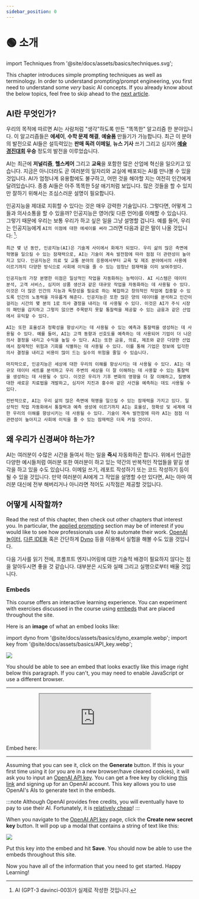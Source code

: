 ```yaml
---
sidebar_position: 0
---
```


# 🟢 소개

import Techniques from '@site/docs/assets/basics/techniques.svg';

<div style={{textAlign: 'center'}}>
  <Techniques style={{width:"100%",height:"300px",verticalAlign:"top"}}/>
</div>

This chapter introduces simple prompting techniques as well as terminology. In order to understand prompting/prompt engineering, you first need to understand some *very* basic AI concepts. If you already know about the below topics, feel free to skip ahead to the [next article](https://learnprompting.org/docs/basics/prompting).

## AI란 무엇인가?

우리의 목적에 따르면 AI는 사람처럼 "생각"하도록 만든 "똑똑한" 알고리즘 한 분야입니다. 이 알고리즘들은 **에세이**, **수학 문제 해결**, **예술품** 만들기가 가능합니다. 최근 이 분야의 발전으로 AI들은 설득력있는 **판매 독려 이메일**, **뉴스 기사** 쓰기 그리고 심지어 **[예술 경진대회](https://impakter.com/art-made-by-ai-wins-fine-arts-competition/) 우승** 정도의 발전을 이루었습니다.

AI는 최근에 **저널리즘**, **헬스케어** 그리고 **교육**을 포함한 많은 산업에 혁신을 일으키고 있습니다. 지금은 아니더라도 곧 여러분의 일자리와 교실에 배포되는 AI를 만나볼 수 있을 것입니다. AI가 엄청나게 유용함에도 불구하고, 어떤 것을 해야할 지는 여전히 인간에게 달려있습니다. 종종 AI들은 아주 똑똑한 5살 애기처럼 보입니다. 많은 것들을 할 수 있지만 잘하기 위해서는 조심스러운 설명이 필요합니다.

인공지능을 제대로 지휘할 수 있다는 것은 매우 강력한 기술입니다. 그렇다면, 어떻게 그들과 의사소통을 할 수 있을까? 인공지능은 영어(및 다른 언어)를 이해할 수 있습니다. 그렇기 때문에 우리는 보통 우리가 하고 싶은 일을 그냥 설명할 겁니다. 예를 들어, 우리는 인공지능에게 `AI의 이점에 대한 에세이를 써라` 그러면 다음과 같은 말이 나올 것입니다: [^2]:

```
최근 몇 년 동안, 인공지능(AI)은 기술계 사이에서 화제가 되었다. 우리 삶의 많은 측면에 혁명을 일으킬 수 있는 잠재력으로, AI는 기술이 계속 발전함에 따라 점점 더 관련성이 높아지고 있다. 인공지능은 의료 및 교통 분야의 응용에서부터 교육 및 제조 분야에서의 사용에 이르기까지 다양한 방식으로 사회에 이익을 줄 수 있는 엄청난 잠재력을 이미 보여주었다.

인공지능의 가장 분명한 이점은 일상적인 작업을 자동화하는 능력이다. AI 시스템은 데이터 분석, 고객 서비스, 심지어 상품 생산과 같은 대규모 작업을 자동화하는 데 사용될 수 있다. 이것은 더 많은 인간의 지능과 독창성을 필요로 하는 복잡하고 창의적인 작업에 집중할 수 있도록 인간의 노동력을 자유롭게 해준다. 인공지능은 또한 많은 양의 데이터를 분석하고 인간이 걸리는 시간의 몇 분의 1로 의사 결정을 내리는 데 사용될 수 있다. 이것은 AI가 주식 시장의 패턴을 감지하고 그렇지 않으면 주목받지 못할 통찰력을 제공할 수 있는 금융과 같은 산업에서 유익할 수 있다.

AI는 또한 효율성과 정확성을 향상시키는 데 사용될 수 있는 예측과 통찰력을 생성하는 데 사용될 수 있다. 예를 들어, AI는 고객 동향과 선호도를 예측하는 데 사용되어 기업이 더 나은 의사 결정을 내리고 수익을 높일 수 있다. AI는 또한 금융, 의료, 제조와 같은 다양한 산업에서 잠재적인 위험과 기회를 식별하는 데 사용될 수 있다. 이를 통해 기업은 정보에 입각한 의사 결정을 내리고 비용이 많이 드는 실수의 위험을 줄일 수 있습니다.

마지막으로, 인공지능은 세상에 대한 우리의 이해를 향상시키는 데 사용될 수 있다. AI는 대규모 데이터 세트를 분석하고 우리 주변의 세상을 더 잘 이해하는 데 사용할 수 있는 통찰력을 생성하는 데 사용될 수 있다. 이것은 우리가 기후 변화의 영향을 더 잘 이해하고, 질병에 대한 새로운 치료법을 개발하고, 심지어 지진과 홍수와 같은 사건을 예측하는 데도 사용될 수 있다.

전반적으로, AI는 우리 삶의 많은 측면에 혁명을 일으킬 수 있는 잠재력을 가지고 있다. 일상적인 작업 자동화에서 통찰력과 예측 생성에 이르기까지 AI는 효율성, 정확성 및 세계에 대한 우리의 이해를 향상시키는 데 사용될 수 있다. 기술이 계속 발전함에 따라 AI는 점점 더 관련성이 높아지고 사회에 이익을 줄 수 있는 잠재력은 더욱 커질 것이다.
```

## 왜 우리가 신경써야 하는가?

AI는 여러분이 수많은 시간을 들여서 하는 일을 **즉시** 자동화하곤 합니다. 위에서 언급한 다양한 예시들처럼 여러분 또한 여러분이 하고 있는 약간의 반복적인 작업들을 맡길 생각을 하고 있을 수도 있습니다. 이메일 쓰기, 레포트 작성하기 또는 코드 작성하기 등이 될 수 있을 것입니다. 만약 여러분이 AI에게 그 작업을 설명할 수만 있다면, AI는 아마 여러분 대신에 전부 해버리거나 아니라면 적어도 시작점은 제공할 것입니다.

## 어떻게 시작할까?

Read the rest of this chapter, then check out other chapters that interest you. In particular, the [applied prompting](https://learnprompting.org/docs/applied_prompting/overview) section may be of interest if you would like to see how professionals use AI to automate their work. [OpenAI 놀이터](https://beta.openai.com/playground), [다른 IDE들](https://learnprompting.org/docs/tooling/IDEs/intro) 혹은 간단하게 [Dyno](https://trydyno.com) 등을 이용해서 실험을 해볼 수도 있을 것입니다.

다음 기사를 읽기 전에, 프롬프트 엔지니어링에 대한 기술적 배경이 필요하지 않다는 점을 알아두시면 좋을 것 같습니다. 대부분은 시도와 실패 그리고 실행으로부터 배울 것입니다.

### Embeds

This course offers an interactive learning experience. You can experiment with exercises discussed in the course using [embeds](https://embed.learnprompting.org/) that are placed throughout the site.

Here is an **image** of what an embed looks like:

import dyno from '@site/docs/assets/basics/dyno_example.webp';
import key from '@site/docs/assets/basics/API_key.webp';

<div style={{textAlign: 'center'}}>
  <img src={dyno} style={{width: "750px"}} />
</div>

You should be able to see an embed that looks exactly like this image right below this paragraph. If you can't, you may need to enable JavaScript or use a different browser.

<hr />
Embed here:

<iframe
    src="https://embed.learnprompting.org/embed?config=eyJ0b3BQIjowLCJ0ZW1wZXJhdHVyZSI6MCwibWF4VG9rZW5zIjoyNTYsIm91dHB1dCI6IkNob2NvbGF0ZSwgVmFuaWxsYSwgU3RyYXdiZXJyeSwgTWludCBDaGlwLCBSb2NreSBSb2FkLCBDb29raWUgRG91Z2gsIEJ1dHRlciBQZWNhbiwgTmVhcG9saXRhbiwgQ29mZmVlLCBDb2NvbnV0IiwicHJvbXB0IjoiR2VuZXJhdGUgYSBjb21tYSBzZXBhcmF0ZWQgbGlzdCBvZiAxMCBpY2UgY3JlYW0gZmxhdm9yczoiLCJtb2RlbCI6InRleHQtZGF2aW5jaS0wMDMifQ%3D%3D"
    style={{width:"100%", height:"280px", border:"0", borderRadius:"4px", overflow:"hidden"}}
    sandbox="allow-forms allow-modals allow-popups allow-presentation allow-same-origin allow-scripts"
></iframe>
<hr />

Assuming that you can see it, click on the **Generate** button. If this is your first time using it (or you are in a new browser/have cleared cookies), it will ask you to input an [OpenAI API key](https://platform.openai.com/account/api-keys). You can get a free key by clicking [this link](https://platform.openai.com/account/api-keys) and signing up for an OpenAI account. This key allows you to use OpenAI's AIs to generate text in the embeds.

:::note
Although OpenAI provides free credits, you will eventually have to pay to use their AI. Fortunately, it is [relatively cheap](https://openai.com/pricing)!
:::

When you navigate to the [OpenAI API key](https://platform.openai.com/account/api-keys) page, click the **Create new secret key** button. It will pop up a modal that contains a string of text like this:

<div style={{textAlign: 'center'}}>
  <img src={key} style={{width: "750px"}} />
</div>

Put this key into the embed and hit **Save**. You should now be able to use the embeds throughout this site.

Now you have all of the information that you need to get started. Happy Learning!


[^1]: Technically, they are not "thinking" like humans, but this is a simple way to explain it.
[^2]: AI (GPT-3 davinci-003)가 실제로 작성한 것입니다.
